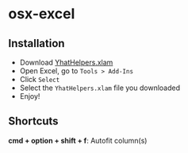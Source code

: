 # osx-excel

## Installation
- Download [YhatHelpers.xlam](https://github.com/yhat/osx-excel/raw/master/YhatHelpers.xlam)
- Open Excel, go to `Tools > Add-Ins`
- Click `Select`
- Select the `YhatHelpers.xlam` file you downloaded
- Enjoy!


## Shortcuts
__cmd + option + shift + f__: Autofit column(s)
